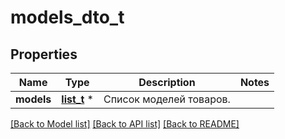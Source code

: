 # models_dto_t

## Properties
Name | Type | Description | Notes
------------ | ------------- | ------------- | -------------
**models** | [**list_t**](model_dto.md) \* | Список моделей товаров. | 

[[Back to Model list]](../README.md#documentation-for-models) [[Back to API list]](../README.md#documentation-for-api-endpoints) [[Back to README]](../README.md)


